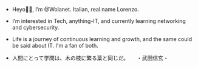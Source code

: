 -  Heyo🖐🏼, I’m @Wolanet. Italian, real name Lorenzo.
-  I’m interested in Tech, anything-IT, and currently learning networking and cybersecurity.
-  Life is a journey of continuous learning and growth, and the same could be said about IT. I'm a fan of both.

-  人間にとって学問は、木の枝に繁る葉と同じだ。　　・武田信玄・


<!--- possibly add email account here --->
  

<!---
Wolanet/Wolanet is a ✨ special ✨ repository because its `README.md` (this file) appears on your GitHub profile.
You can click the Preview link to take a look at your changes.
--->
